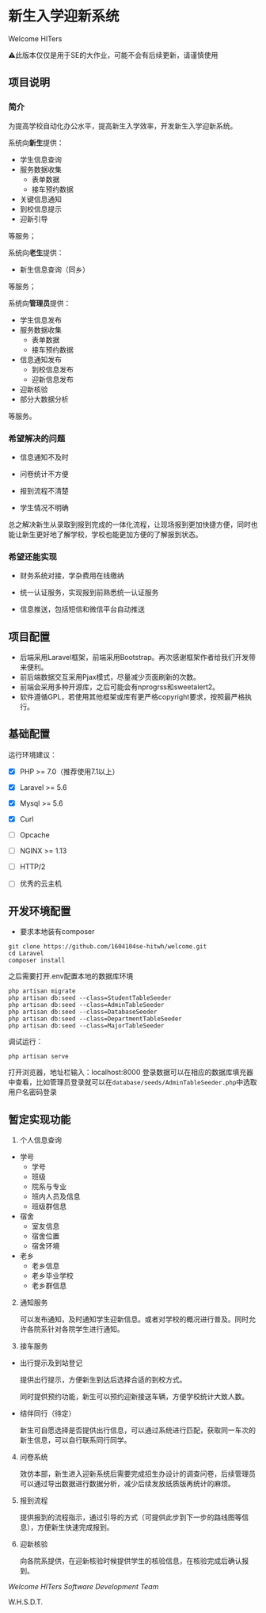 # 新生入学迎新系统

Welcome HITers

:warning:此版本仅仅是用于SE的大作业，可能不会有后续更新，请谨慎使用

## 项目说明

### 简介

为提高学校自动化办公水平，提高新生入学效率，开发新生入学迎新系统。

系统向**新生**提供：

- 学生信息查询
- 服务数据收集
  - 表单数据
  - 接车预约数据
- 关键信息通知
- 到校信息提示
- 迎新引导

等服务；

系统向**老生**提供：

- 新生信息查询（同乡）

等服务；

系统向**管理员**提供：

- 学生信息发布
- 服务数据收集
  - 表单数据
  - 接车预约数据
- 信息通知发布
  - 到校信息发布
  - 迎新信息发布
- 迎新核验
- 部分大数据分析

等服务。

### 希望解决的问题

- 信息通知不及时

- 问卷统计不方便

- 报到流程不清楚

- 学生情况不明确

总之解决新生从录取到报到完成的一体化流程，让现场报到更加快捷方便，同时也能让新生更好地了解学校，学校也能更加方便的了解报到状态。

### 希望还能实现

- 财务系统对接，学杂费用在线缴纳

- 统一认证服务，实现报到前熟悉统一认证服务

- 信息推送，包括短信和微信平台自动推送



## 项目配置

- 后端采用Laravel框架，前端采用Bootstrap。再次感谢框架作者给我们开发带来便利。
- 前后端数据交互采用Pjax模式，尽量减少页面刷新的次数。
- 前端会采用多种开源库，之后可能会有nprogrss和sweetalert2。
- 软件遵循GPL，若使用其他框架或库有更严格copyright要求，按照最严格执行。



## 基础配置

运行环境建议：

- [x] PHP >= 7.0（推荐使用7.1以上）
- [x] Laravel >= 5.6
- [x] Mysql >= 5.6
- [x] Curl
- [ ] Opcache
- [ ] NGINX >= 1.13
- [ ] HTTP/2
- [ ] 优秀的云主机



## 开发环境配置

- 要求本地装有composer

```text
git clone https://github.com/1604104se-hitwh/welcome.git
cd Laravel
composer install
```
之后需要打开.env配置本地的数据库环境
```text
php artisan migrate
php artisan db:seed --class=StudentTableSeeder
php artisan db:seed --class=AdminTableSeeder
php artisan db:seed --class=DatabaseSeeder
php artisan db:seed --class=DepartmentTableSeeder
php artisan db:seed --class=MajorTableSeeder
```
调试运行：
```text
php artisan serve
```
打开浏览器，地址栏输入：localhost:8000
登录数据可以在相应的数据库填充器中查看，比如管理员登录就可以在`database/seeds/AdminTableSeeder.php`中选取用户名密码登录



## 暂定实现功能

1. 个人信息查询

- 学号 
  - 学号
  - 班级
  - 院系与专业
  - 班内人员及信息
  - 班级群信息
- 宿舍
  - 室友信息
  - 宿舍位置
  - 宿舍环境
- 老乡
  - 老乡信息
  - 老乡毕业学校
  - 老乡群信息

2. 通知服务

   可以发布通知，及时通知学生迎新信息。或者对学校的概况进行普及。同时允许各院系针对各院学生进行通知。

3. 接车服务

- 出行提示及到站登记

  提供出行提示，方便新生到达后选择合适的到校方式。

  同时提供预约功能，新生可以预约迎新接送车辆，方便学校统计大致人数。

- 结伴同行（待定）

  新生可自愿选择是否提供出行信息，可以通过系统进行匹配，获取同一车次的新生信息，可以自行联系同行同学。

4. 问卷系统

   效仿本部，新生进入迎新系统后需要完成招生办设计的调查问卷，后续管理员可以通过导出数据进行数据分析，减少后续发放纸质版再统计的麻烦。

5. 报到流程

   提供报到的流程指示，通过引导的方式（可提供此步到下一步的路线图等信息），方便新生快速完成报到。

6. 迎新核验

   向各院系提供，在迎新核验时候提供学生的核验信息，在核验完成后确认报到。



*Welcome HITers Software Development Team*

W.H.S.D.T.